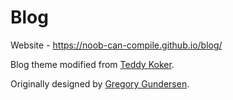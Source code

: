 # Blog

Website - https://noob-can-compile.github.io/blog/

Blog theme modified from [Teddy Koker](https://teddykoker.com).

Originally designed by [Gregory Gundersen](http://gregorygundersen.com/blog/2020/06/21/blog-theme/).

